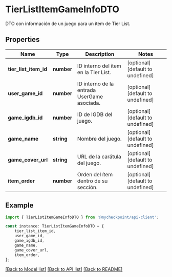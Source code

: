 # TierListItemGameInfoDTO

DTO con información de un juego para un ítem de Tier List.

## Properties

Name | Type | Description | Notes
------------ | ------------- | ------------- | -------------
**tier_list_item_id** | **number** | ID interno del ítem en la Tier List. | [optional] [default to undefined]
**user_game_id** | **number** | ID interno de la entrada UserGame asociada. | [optional] [default to undefined]
**game_igdb_id** | **number** | ID de IGDB del juego. | [optional] [default to undefined]
**game_name** | **string** | Nombre del juego. | [optional] [default to undefined]
**game_cover_url** | **string** | URL de la carátula del juego. | [optional] [default to undefined]
**item_order** | **number** | Orden del ítem dentro de su sección. | [optional] [default to undefined]

## Example

```typescript
import { TierListItemGameInfoDTO } from '@mycheckpoint/api-client';

const instance: TierListItemGameInfoDTO = {
    tier_list_item_id,
    user_game_id,
    game_igdb_id,
    game_name,
    game_cover_url,
    item_order,
};
```

[[Back to Model list]](../README.md#documentation-for-models) [[Back to API list]](../README.md#documentation-for-api-endpoints) [[Back to README]](../README.md)
